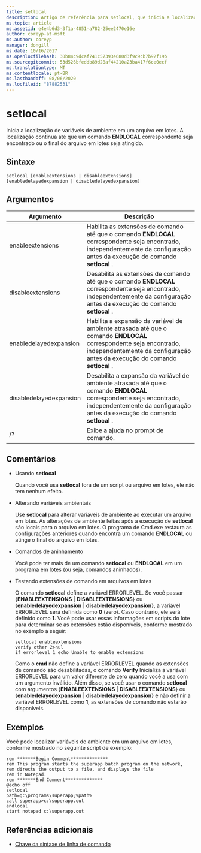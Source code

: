 ```yaml
---
title: setlocal
description: Artigo de referência para setlocal, que inicia a localização de variáveis de ambiente em um arquivo em lotes.
ms.topic: article
ms.assetid: e4e4b6d3-3f1a-4851-a782-25ee2470e16e
author: coreyp-at-msft
ms.author: coreyp
manager: dongill
ms.date: 10/16/2017
ms.openlocfilehash: 30b84c9dcaf741c57393e680d3f9c9cb7b92f19b
ms.sourcegitcommit: 53d526bfeddb89d28af44210a23ba417f6ce0ecf
ms.translationtype: MT
ms.contentlocale: pt-BR
ms.lasthandoff: 08/06/2020
ms.locfileid: "87882531"
---
```

# <a name="setlocal"></a>setlocal

Inicia a localização de variáveis de ambiente em um arquivo em lotes. A localização continua até que um comando **ENDLOCAL** correspondente seja encontrado ou o final do arquivo em lotes seja atingido.



## <a name="syntax"></a>Sintaxe

```
setlocal [enableextensions | disableextensions] [enabledelayedexpansion | disabledelayedexpansion]
```

## <a name="arguments"></a>Argumentos

|Argumento|Descrição|
|--------|-----------|
|enableextensions|Habilita as extensões de comando até que o comando **ENDLOCAL** correspondente seja encontrado, independentemente da configuração antes da execução do comando **setlocal** .|
|disableextensions|Desabilita as extensões de comando até que o comando **ENDLOCAL** correspondente seja encontrado, independentemente da configuração antes da execução do comando **setlocal** .|
|enabledelayedexpansion|Habilita a expansão da variável de ambiente atrasada até que o comando **ENDLOCAL** correspondente seja encontrado, independentemente da configuração antes da execução do comando **setlocal** .|
|disabledelayedexpansion|Desabilita a expansão da variável de ambiente atrasada até que o comando **ENDLOCAL** correspondente seja encontrado, independentemente da configuração antes da execução do comando **setlocal** .|
|/?|Exibe a ajuda no prompt de comando.|

## <a name="remarks"></a>Comentários

-   Usando **setlocal**

    Quando você usa **setlocal** fora de um script ou arquivo em lotes, ele não tem nenhum efeito.
-   Alterando variáveis ambientais

    Use **setlocal** para alterar variáveis de ambiente ao executar um arquivo em lotes. As alterações de ambiente feitas após a execução de **setlocal** são locais para o arquivo em lotes. O programa de Cmd.exe restaura as configurações anteriores quando encontra um comando **ENDLOCAL** ou atinge o final do arquivo em lotes.
-   Comandos de aninhamento

    Você pode ter mais de um comando **setlocal** ou **ENDLOCAL** em um programa em lotes (ou seja, comandos aninhados).
-   Testando extensões de comando em arquivos em lotes

    O comando **setlocal** define a variável ERRORLEVEL. Se você passar {**ENABLEEXTENSIONS**  |  **DISABLEEXTENSIONS**} ou {**enabledelayedexpansion**  |  **disabledelayedexpansion**}, a variável ERRORLEVEL será definida como **0** (zero). Caso contrário, ele será definido como **1**. Você pode usar essas informações em scripts do lote para determinar se as extensões estão disponíveis, conforme mostrado no exemplo a seguir:
    ```
    setlocal enableextensions
    verify other 2>nul
    if errorlevel 1 echo Unable to enable extensions
    ```
    Como o **cmd** não define a variável ERRORLEVEL quando as extensões de comando são desabilitadas, o comando **Verify** Inicializa a variável ERRORLEVEL para um valor diferente de zero quando você a usa com um argumento inválido. Além disso, se você usar o comando **setlocal** com argumentos {**ENABLEEXTENSIONS**  |  **DISABLEEXTENSIONS**} ou {**enabledelayedexpansion**  |  **disabledelayedexpansion**} e não definir a variável ERRORLEVEL como **1**, as extensões de comando não estarão disponíveis.

## <a name="examples"></a>Exemplos

Você pode localizar variáveis de ambiente em um arquivo em lotes, conforme mostrado no seguinte script de exemplo:
```
rem *******Begin Comment**************
rem This program starts the superapp batch program on the network,
rem directs the output to a file, and displays the file
rem in Notepad.
rem *******End Comment**************
@echo off
setlocal
path=g:\programs\superapp;%path%
call superapp>c:\superapp.out
endlocal
start notepad c:\superapp.out
```

## <a name="additional-references"></a>Referências adicionais

- [Chave da sintaxe de linha de comando](command-line-syntax-key.md)